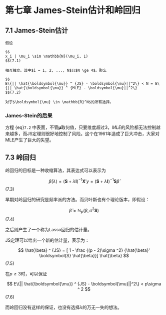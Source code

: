 # 第七章 James-Stein估计和岭回归

## 7.1 James-Stein估计

```{admonition} James-Steain定理
假设

$$
x_i | \mu_i \sim \mathbb{N}(\mu_i, 1)
$$(7.1)

相互独立。其中$i = 1, 2, ..., N$且$N \ge 4$。那么

$$
E\{|| \hat{\boldsymbol{\mu}} ^ {JS} - \boldsymbol{\mu}||^2\} < N = E\{|| \hat{\boldsymbol{\mu}} ^ {MLE} - \boldsymbol{\mu}||^2\} 
$$(7.2)

对于$\boldsymbol{\mu} \in \mathbb{R}^N$的所有选择。
```

### James-Stein的后果

方程 {eq}`7.2` 中表面，不管$\boldsymbol{\mu}$取何值，只要维度超过3，$MLE$的风险都无法控制越来越多，而JS定理则很好地控制了风险。这个在1961年造成了巨大冲击，大家对MLE产生了巨大的失望。

## 7.3 岭回归

岭回归的目标是一种收缩算法，其表达式可以表示为

$$
\hat{\beta}(\lambda) = (\boldsymbol{S} + \lambda \boldsymbol{I}) ^{-1} \boldsymbol{X}'y 
    = (\boldsymbol{S} + \lambda \boldsymbol{I})^{-1}\boldsymbol{S}
\hat {\beta}$$(7.3)

早期对岭回归的研究是频率派的方法。而贝叶斯也有个理论版本，即假设：

$$
\hat{\beta} = \mathbb{N}_p(\beta, \sigma ^ 2 \boldsymbol{S})
$$(7.4)

之后则产生了一个称为Lasso回归的估计量。

JS定理可以给出一个新的估计量，表示为：

$$
\hat{\beta} ^ {JS} = [ 1 - \frac {(p - 2)\sigma ^2} {\hat{\beta}' \boldsymbol{S} \hat{\beta}}] \hat{\beta}
$$(7.5)

在$p\ge 3$时，可以保证

$$
E\{|| \hat{\boldsymbol{\mu}} ^ {JS} - \boldsymbol{\mu}||^2\} < p\sigma ^ 2
$$(7.6)

而岭回归没有这样的保证，也没有选择$\lambda$的万无一失的想法。